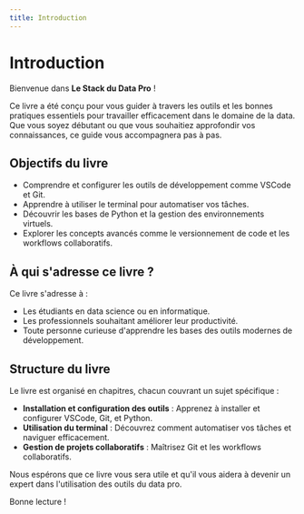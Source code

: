 ```yaml
---
title: Introduction
---
```


# Introduction

Bienvenue dans **Le Stack du Data Pro** !

Ce livre a été conçu pour vous guider à travers les outils et les bonnes pratiques essentiels pour travailler efficacement dans le domaine de la data. Que vous soyez débutant ou que vous souhaitiez approfondir vos connaissances, ce guide vous accompagnera pas à pas.

## Objectifs du livre

- Comprendre et configurer les outils de développement comme VSCode et Git.
- Apprendre à utiliser le terminal pour automatiser vos tâches.
- Découvrir les bases de Python et la gestion des environnements virtuels.
- Explorer les concepts avancés comme le versionnement de code et les workflows collaboratifs.

## À qui s'adresse ce livre ?

Ce livre s'adresse à :
- Les étudiants en data science ou en informatique.
- Les professionnels souhaitant améliorer leur productivité.
- Toute personne curieuse d'apprendre les bases des outils modernes de développement.

## Structure du livre

Le livre est organisé en chapitres, chacun couvrant un sujet spécifique :
- **Installation et configuration des outils** : Apprenez à installer et configurer VSCode, Git, et Python.
- **Utilisation du terminal** : Découvrez comment automatiser vos tâches et naviguer efficacement.
- **Gestion de projets collaboratifs** : Maîtrisez Git et les workflows collaboratifs.

Nous espérons que ce livre vous sera utile et qu'il vous aidera à devenir un expert dans l'utilisation des outils du data pro.

Bonne lecture !
